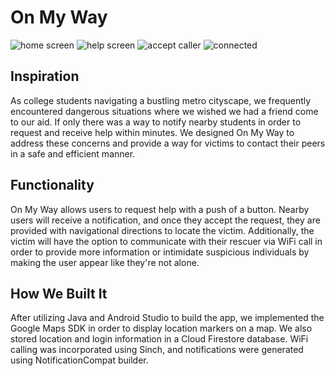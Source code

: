 # On My Way
![home screen](https://github.com/mshen63/SecurityApp/appImages/home.png) ![help screen](https://github.com/mshen63/SecurityApp/appImages/help.png) ![accept caller](https://github.com/mshen63/SecurityApp/appImages/accept.png) ![connected](https://github.com/mshen63/SecurityApp/appImages/connected.png)

## Inspiration
As college students navigating a bustling metro cityscape, we frequently encountered dangerous situations where we wished we had a friend come to our aid. If only there was a way to notify nearby students in order to request and receive help within minutes. We designed On My Way to address these concerns and provide a way for victims to contact their peers in a safe and efficient manner.

## Functionality
On My Way allows users to request help with a push of a button. Nearby users will receive a notification, and once they accept the request, they are provided with navigational directions to locate the victim. Additionally, the victim will have the option to communicate with their rescuer via WiFi call in order to provide more information or intimidate suspicious individuals by making the user appear like they're not alone.

## How We Built It
After utilizing Java and Android Studio to build the app, we implemented the Google Maps SDK in order to display location markers on a map. We also stored location and login information in a Cloud Firestore database. WiFi calling was incorporated using Sinch, and notifications were generated using NotificationCompat builder.

